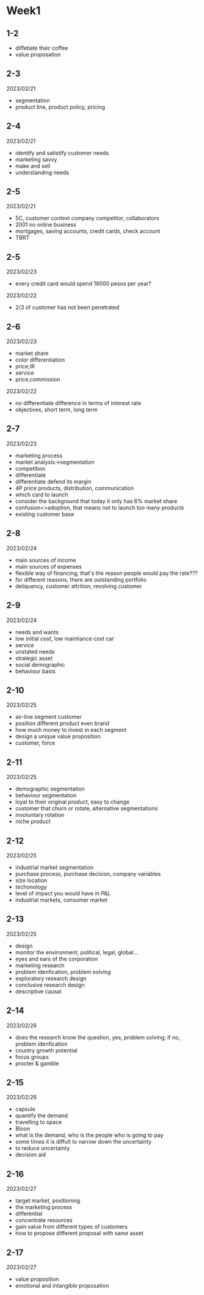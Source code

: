 # Week1

## 1-2

- diffetiate their coffee
- value proposation

## 2-3

2023/02/21

- segmentation
- product line, product policy, pricing

## 2-4

2023/02/21

- identify and satistify customer needs
- marketing savvy
- make and sell
- understanding needs

## 2-5

2023/02/21

- 5C, customer context company competitor, collaborators
- 2001 no online business
- mortgages, saving accounts, credit cards, check account
- TBRT

## 2-5

2023/02/23

- every credit card would spend 19000 pesos per year?

2023/02/22

- 2/3 of customer has not been penetrated

## 2-6

2023/02/23

- market share
- color differentiation
- price,IR
- service
- price,commission

2023/02/22

- no differentiate difference in terms of interest rate
- objectives, short term, long term

## 2-7

2023/02/23

- marketing process
- market analysis->segmentation
- competition
- differentiate
- differentiate defend its margin
- 4P price products, distribution, communication
- which card to launch
- consider the background that today it only has 6% market share
- confusion<>adoption, that means not to launch too many products
- existing customer base

## 2-8

2023/02/24

- main sources of income
- main sources of expenses
- flexible way of financing, that's the reason people would pay the rate???
- for different reasons,  there are outstanding portfolio
- deliquency, customer attrition, revolving customer

## 2-9

2023/02/24

- needs and wants
- low initial cost, low maintiance cost car
- service
- unstated needs
- strategic asset
- social demographic
- behaviour basis

## 2-10

2023/02/25

- air-line segment customer
- position different product even brand
- how much money to invest in each segment
- design a unique value proposition
- customer, force

## 2-11

2023/02/25

- demographic segmentation
- behaviour segmentation
- loyal to their original product, easy to change
- customer that churn or rotate, alternative segmentations
- involuntary rotation
- niche product

## 2-12

2023/02/25

- industrial market segmentation
- purchase process, purchase decision, company variables
- size location
- techonology
- level of impact you would have in P&L
- industrial markets, consumer market

## 2-13

2023/02/25

- design
- monitor the environment, political, legal, global...
- eyes and ears of the corporation
- marketing research
- problem idenfication, problem solving
- exploratory research design
- conclusive research design
- descriptive causal

## 2-14

2023/02/26

- does the research know the question, yes, problem solving; if no, problem idenfication
- country growth potential
- focus groups
- procter & gamble

## 2-15

2023/02/26

- capsule
- quantify the demand
- travelling to space
- Bloon
- what is the demand, who is the people who is going to pay
- some times it is diffult to narrow down the uncertainty
- to reduce uncertainty
- decision aid

## 2-16

2023/02/27

- target market, positioning
- the marketing process
- differential
- concentrate resources
- gain value from different types of customers
- how to propose different proposal with same asset

## 2-17

2023/02/27

- value proposition
- emotional and intangible proposation
